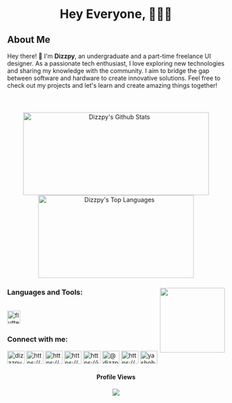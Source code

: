 <h1 align="center">Hey Everyone, 🧑‍💻👋<br></h1>

###

<h2>About Me</h2>

<p>Hey there! 👋 I'm <strong>Dizzpy</strong>, an undergraduate and a part-time freelance UI designer. As a passionate tech enthusiast, I love exploring new technologies and sharing my knowledge with the community. I aim to bridge the gap between software and hardware to create innovative solutions. Feel free to check out my projects and let's learn and create amazing things together!</p>
<br>


###




<p align="center">
  <a href="#"><img alt="Dizzpy's Github Stats" src="https://denvercoder1-github-readme-stats.vercel.app/api/?username=dizzpy&show_icons=true&count_private=true&theme=dark&hide_border=true&bg_color=151515&title_color=f2f2f2&icon_color=79fe96" height="192px" width="430px"></a>
  <a href="#"><img alt="Dizzpy's Top Languages" src="https://github-readme-stats.vercel.app/api/top-langs/?username=dizzpy&langs_count=8&count_private=true&layout=compact&theme=dark&hide_border=true&hide=Jupyter%20notebook,less&bg_color=151515&title_color=f2f2f2&icon_color=79fe96" height="192px" width="360px"></a><br>
<!--   <b>Note:</b> <i>Top languages is only a metric of the languages my public code consists of and doesn't reflect experience or skill level.</i> -->
</p>





<!--###

<div align="center">
  <img src="https://github-readme-stats.vercel.app/api?username=dizzpy&hide_title=false&hide_rank=false&show_icons=true&include_all_commits=true&count_private=true&disable_animations=false&theme=dracula&locale=en&hide_border=false" height="150" alt="stats graph"  />
  <img src="https://github-readme-stats.vercel.app/api/top-langs?username=dizzpy&locale=en&hide_title=false&layout=compact&card_width=320&langs_count=5&theme=dracula&hide_border=false" height="150" alt="languages graph"  />
</div> -->

###

<img align="right" height="150" src="https://i.gifer.com/HC1l.gif"  />

###

<h3>Languages and Tools:</h3><br>

<div align="left">
  <img src="https://cdn.jsdelivr.net/gh/devicons/devicon/icons/flutter/flutter-original.svg" height="30" alt="flutter logo"  />
  <img width="12" />
</div>

###

<h3 align="left">Connect with me:</h3>

<p align="left">
<a href="https://twitter.com/dizzzpy" target="blank"><img align="center" src="https://raw.githubusercontent.com/rahuldkjain/github-profile-readme-generator/master/src/images/icons/Social/twitter.svg" alt="dizzzpy" height="30" width="40" /></a>
<a href="https://linkedin.com/in/https://www.linkedin.com/in/anuja-rathnayake-0305311ba/" target="blank"><img align="center" src="https://raw.githubusercontent.com/rahuldkjain/github-profile-readme-generator/master/src/images/icons/Social/linked-in-alt.svg" alt="https://www.linkedin.com/in/anuja-rathnayake-0305311ba/" height="30" width="40" /></a>
<a href="https://stackoverflow.com/users/https://stackoverflow.com/users/21904910/dizzpy" target="blank"><img align="center" src="https://raw.githubusercontent.com/rahuldkjain/github-profile-readme-generator/master/src/images/icons/Social/stack-overflow.svg" alt="https://stackoverflow.com/users/21904910/dizzpy" height="30" width="40" /></a>
<a href="https://fb.com/https://www.facebook.com/itsme.anuwa" target="blank"><img align="center" src="https://raw.githubusercontent.com/rahuldkjain/github-profile-readme-generator/master/src/images/icons/Social/facebook.svg" alt="https://www.facebook.com/itsme.anuwa" height="30" width="40" /></a>
<a href="https://instagram.com/https://instagram.com/itzme_anuja" target="blank"><img align="center" src="https://raw.githubusercontent.com/rahuldkjain/github-profile-readme-generator/master/src/images/icons/Social/instagram.svg" alt="https://instagram.com/itzme_anuja" height="30" width="40" /></a>
<a href="https://medium.com/@dizzpy" target="blank"><img align="center" src="https://raw.githubusercontent.com/rahuldkjain/github-profile-readme-generator/master/src/images/icons/Social/medium.svg" alt="@dizzpy" height="30" width="40" /></a>
<a href="https://www.youtube.com/c/https://www.youtube.com/channel/ucrgro6klrxyujlk7l6akaqa" target="blank"><img align="center" src="https://raw.githubusercontent.com/rahuldkjain/github-profile-readme-generator/master/src/images/icons/Social/youtube.svg" alt="https://www.youtube.com/channel/ucrgro6klrxyujlk7l6akaqa" height="30" width="40" /></a>
<a href="https://discord.gg/yashohara#0220" target="blank"><img align="center" src="https://raw.githubusercontent.com/rahuldkjain/github-profile-readme-generator/master/src/images/icons/Social/discord.svg" alt="yashohara#0220" height="30" width="40" /></a>
</p>


###

<div align="center">
  <h4>Profile Views</h4>
  <img src="https://profile-counter.glitch.me/dizzpy/count.svg?"  />
</div>

###
